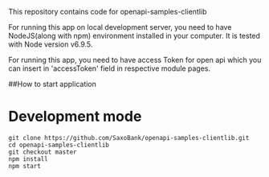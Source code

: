 This repository contains code for openapi-samples-clientlib

For running this app on local development server, you need to have NodeJS(along with npm) environment installed in your computer.
It is tested with Node version v6.9.5.

For running this app, you need to have access Token for open api which you can insert in 'accessToken' field in respective module pages.

##How to start application

 # Development mode

 ```
 git clone https://github.com/SaxoBank/openapi-samples-clientlib.git
 cd openapi-samples-clientlib
 git checkout master
 npm install
 npm start
 ```
